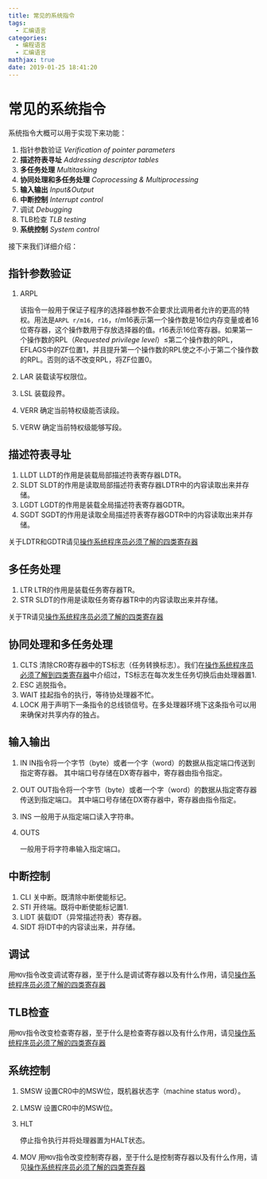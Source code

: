 ```yaml
---
title: 常见的系统指令
tags:
  - 汇编语言
categories:
  - 编程语言
  - 汇编语言
mathjax: true
date: 2019-01-25 18:41:20
---
```




# 常见的系统指令

系统指令大概可以用于实现下来功能：

1. 指针参数验证 *Verification of pointer parameters*
2. **描述符表寻址** *Addressing descriptor tables*
3. **多任务处理** *Multitasking*
4. **协同处理和多任务处理** *Coprocessing & Multiprocessing*
5. **输入输出** *Input&Output*
6. **中断控制** *Interrupt control*
7. 调试 *Debugging*
8. TLB检查 *TLB testing*
9. **系统控制** *System control*

接下来我们详细介绍：

<!--more-->

## 指针参数验证

1. ARPL

   该指令一般用于保证子程序的选择器参数不会要求比调用者允许的更高的特权。用法是`ARPL r/m16, r16`，r/m16表示第一个操作数是16位内存变量或者16位寄存器，这个操作数用于存放选择器的值。r16表示16位寄存器。如果第一个操作数的RPL（*Requested privilege level*）$\le$第二个操作数的RPL，EFLAGS中的ZF位置1，并且提升第一个操作数的RPL使之不小于第二个操作数的RPL。否则的话不改变RPL，将ZF位置0。

2. LAR
   装载读写权限位。

3. LSL
   装载段界。

4. VERR
   确定当前特权级能否读段。

5. VERW
   确定当前特权级能够写段。

## 描述符表寻址

1. LLDT
   LLDT的作用是装载局部描述符表寄存器LDTR。
2. SLDT
   SLDT的作用是读取局部描述符表寄存器LDTR中的内容读取出来并存储。
3. LGDT
   LGDT的作用是装载全局描述符表寄存器GDTR。
4. SGDT
   SGDT的作用是读取全局描述符表寄存器GDTR中的内容读取出来并存储。

关于LDTR和GDTR请见[操作系统程序员必须了解的四类寄存器](https://freshmanhaner.github.io/2019/01/25/%E6%93%8D%E4%BD%9C%E7%B3%BB%E7%BB%9F%E7%A8%8B%E5%BA%8F%E5%91%98%E5%BF%85%E9%A1%BB%E4%BA%86%E8%A7%A3%E7%9A%84%E5%9B%9B%E7%B1%BB%E5%AF%84%E5%AD%98%E5%99%A8/#more)

## 多任务处理

1. LTR
   LTR的作用是装载任务寄存器TR。
2. STR
   SLDT的作用是读取任务寄存器TR中的内容读取出来并存储。

关于TR请见[操作系统程序员必须了解的四类寄存器](https://freshmanhaner.github.io/2019/01/25/%E6%93%8D%E4%BD%9C%E7%B3%BB%E7%BB%9F%E7%A8%8B%E5%BA%8F%E5%91%98%E5%BF%85%E9%A1%BB%E4%BA%86%E8%A7%A3%E7%9A%84%E5%9B%9B%E7%B1%BB%E5%AF%84%E5%AD%98%E5%99%A8/#more)

## 协同处理和多任务处理

1. CLTS
   清除CR0寄存器中的TS标志（任务转换标志）。我们在[操作系统程序员必须了解到四类寄存器](https://freshmanhaner.github.io/2019/01/25/%E6%93%8D%E4%BD%9C%E7%B3%BB%E7%BB%9F%E7%A8%8B%E5%BA%8F%E5%91%98%E5%BF%85%E9%A1%BB%E4%BA%86%E8%A7%A3%E7%9A%84%E5%9B%9B%E7%B1%BB%E5%AF%84%E5%AD%98%E5%99%A8/#more)中介绍过，TS标志在每次发生任务切换后由处理器置1.
2. ESC
   逃脱指令。
3. WAIT
   挂起指令的执行，等待协处理器不忙。
4. LOCK
   用于声明下一条指令的总线锁信号。在多处理器环境下这条指令可以用来确保对共享内存的独占。

## 输入输出

1. IN
   IN指令将一个字节（byte）或者一个字（word）的数据从指定端口传送到指定寄存器。
   其中端口号存储在DX寄存器中，寄存器由指令指定。

2. OUT
   OUT指令将一个字节（byte）或者一个字（word）的数据从指定寄存器传送到指定端口。
   其中端口号存储在DX寄存器中，寄存器由指令指定。

3. INS
   一般用于从指定端口读入字符串。

4. OUTS

   一般用于将字符串输入指定端口。

## 中断控制

1. CLI
   关中断。既清除中断使能标记。
2. STI
   开终端。既将中断使能标记置1.
3. LIDT
   装载IDT（异常描述符表）寄存器。
4. SIDT
   将IDT中的内容读出来，并存储。

## 调试

用`MOV`指令改变调试寄存器，至于什么是调试寄存器以及有什么作用，请见[操作系统程序员必须了解的四类寄存器](https://freshmanhaner.github.io/2019/01/25/%E6%93%8D%E4%BD%9C%E7%B3%BB%E7%BB%9F%E7%A8%8B%E5%BA%8F%E5%91%98%E5%BF%85%E9%A1%BB%E4%BA%86%E8%A7%A3%E7%9A%84%E5%9B%9B%E7%B1%BB%E5%AF%84%E5%AD%98%E5%99%A8/#more)

## TLB检查

用`MOV`指令改变检查寄存器，至于什么是检查寄存器以及有什么作用，请见[操作系统程序员必须了解的四类寄存器](https://freshmanhaner.github.io/2019/01/25/%E6%93%8D%E4%BD%9C%E7%B3%BB%E7%BB%9F%E7%A8%8B%E5%BA%8F%E5%91%98%E5%BF%85%E9%A1%BB%E4%BA%86%E8%A7%A3%E7%9A%84%E5%9B%9B%E7%B1%BB%E5%AF%84%E5%AD%98%E5%99%A8/#more)

## 系统控制

1. SMSW
   设置CR0中的MSW位，既机器状态字（machine status word）。

2. LMSW
   设置CR0中的MSW位。

3. HLT

   停止指令执行并将处理器置为HALT状态。

4. MOV
   用`MOV`指令改变控制寄存器，至于什么是控制寄存器以及有什么作用，请见[操作系统程序员必须了解的四类寄存器](https://freshmanhaner.github.io/2019/01/25/%E6%93%8D%E4%BD%9C%E7%B3%BB%E7%BB%9F%E7%A8%8B%E5%BA%8F%E5%91%98%E5%BF%85%E9%A1%BB%E4%BA%86%E8%A7%A3%E7%9A%84%E5%9B%9B%E7%B1%BB%E5%AF%84%E5%AD%98%E5%99%A8/#more)

